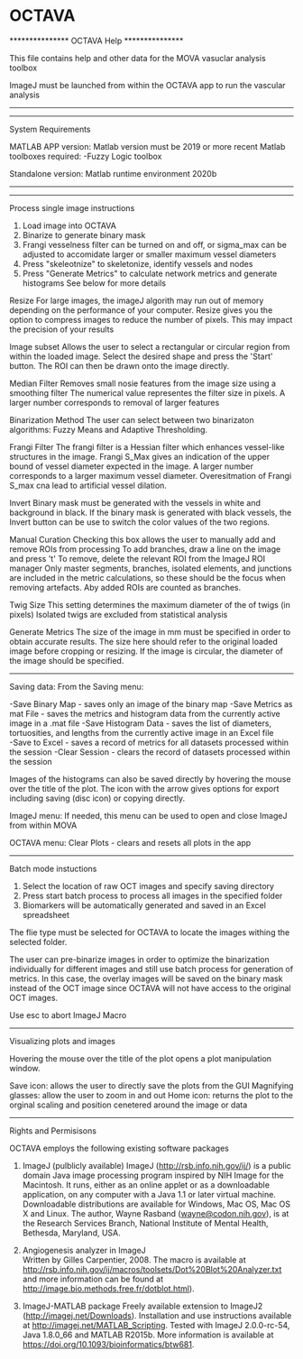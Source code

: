 # OCTAVA


*************** OCTAVA Help ***************

This file contains help and other data for the 
MOVA vasuclar analysis toolbox 

ImageJ must be launched from within the OCTAVA app to run the vascular analysis

*******************************************
*******************************************
System Requirements

MATLAB APP version: 
Matlab version must be 2019 or more recent
Matlab toolboxes required: 
-Fuzzy Logic toolbox 

Standalone version: 
Matlab runtime environment 2020b 

*******************************************
*******************************************

Process single image instructions

1. Load image into OCTAVA
2. Binarize to generate binary mask 
3. Frangi vesselness filter can be turned on and off, or sigma_max can 
	be adjusted to accomidate larger or smaller maximum vessel diameters 
4. Press "skeleotnize" to skeletonize, identify vessels and nodes
5. Press "Generate Metrics" to calculate network metrics and generate histograms 
    See below for more details 
   

Resize
For large images, the imageJ algorith may run out of memory depending on 
the performance of your computer. Resize gives you the option to compress 
images to reduce the number of pixels. This may impact the precision of your
results 

Image subset
Allows the user to select a rectangular or circular region from within the 
loaded image. Select the desired shape and press the 'Start' button. The 
ROI can then be drawn onto the image directly. 

Median Filter
Removes small nosie features from the image size using a smoothing filter
The numerical value representes the filter size in pixels. A larger number 
corresponds to removal of larger features

Binarization Method
The user can select between two binarizaton algorithms: Fuzzy Means and 
Adaptive Thresholding. 

Frangi Filter
The frangi filter is a Hessian filter which enhances vessel-like structures 
in the image. Frangi S_Max gives an indication of the upper bound of vessel 
diameter expected in the image. A larger number corresponds to a larger 
maximum vessel diameter. Overesitmation of Frangi S_max cna lead to 
artificial vessel dilation. 

Invert
Binary mask must be generated with the vessels in white and background in
black. If the binary mask is generated with black vessels, the Invert button
can be use to switch the color values of the two regions. 

Manual Curation
Checking this box allows the user to manually add and remove ROIs from processing
To add branches, draw a line on the image and press 't'
To remove, delete the relevant ROI from the ImageJ ROI manager 
Only master segments, branches, isolated elements, and junctions are included 
in the metric calculations, so these should be the focus when removing artefacts. 
Aby added ROIs are counted as branches. 

Twig Size
This setting determines the maximum diameter of the of twigs (in pixels)
Isolated twigs are excluded from statistical analysis

Generate Metrics
The size of the image in mm must be specified in order to obtain accurate 
results. The size here should refer to the original loaded image before 
cropping or resizing. If the image is circular, the diameter of the image 
should be specified. 



********************************************

Saving data:
From the Saving menu:

-Save Binary Map - saves only an image of the binary map 
-Save Metrics as mat File - saves the metrics and histogram data from the currently active 
    image in a .mat file 
-Save Histogram Data - saves the list of diameters, tortuosities, and lengths 
    from the currently active image in an Excel file  
-Save to Excel - saves a record of metrics  for all datasets processed within the session 
-Clear Session - clears the record of datasets processed within the session 

Images of the histograms can also be saved directly by hovering the mouse 
over the title of the plot. The icon with the arrow gives options for export 
including saving (disc icon) or copying directly. 

ImageJ menu:
If needed, this menu can be used to open and close ImageJ from within MOVA

OCTAVA menu:
Clear Plots - clears and resets all plots in the app

********************************************

Batch mode instuctions 
1. Select the location of raw OCT images and specify saving directory 
2. Press start batch process to process all images in the specified folder 
3. Biomarkers will be automatically generated and saved in an Excel spreadsheet 

The flie type must be selected for OCTAVA to locate the images withing the
selected folder. 

The user can pre-binarize images in order to optimize the binarization 
individually for different images and still use batch process for generation 
of metrics. In this case, the overlay images will be saved on the binary
 mask 
instead of the OCT image since OCTAVA will not have access to the original OCT images. 


Use esc to abort ImageJ Macro



********************************************
Visualizing plots and images 

Hovering the mouse over the title of the plot opens a plot manipulation 
window.

Save icon: allows the user to directly save the plots from the GUI
Magnifying glasses: allow the user to zoom in and out 
Home icon: returns the plot to the orginal scaling and position cenetered
around the image or data 


********************************************
Rights and Permisisons

OCTAVA employs the following existing software packages

1. ImageJ (pulblicly available) 
 ImageJ (http://rsb.info.nih.gov/ij/) is a public domain Java image processing program inspired by NIH Image for the Macintosh. It runs, either as an online applet or as a downloadable application, on any computer with a Java 1.1 or later virtual machine. Downloadable distributions are available for Windows, Mac OS, Mac OS X and Linux. The author, Wayne Rasband (wayne@codon.nih.gov), is at the Research Services Branch, National Institute of Mental Health, Bethesda, Maryland, USA.
 
2. Angiogenesis analyzer in ImageJ  
Written by Gilles Carpentier, 2008. The macro is available at http://rsb.info.nih.gov/ij/macros/toolsets/Dot%20Blot%20Analyzer.txt and more information can be found at http://image.bio.methods.free.fr/dotblot.html). 

3. ImageJ-MATLAB package 
Freely available extension to ImageJ2 (http://imagej.net/Downloads). Installation and use instructions available at http://imagej.net/MATLAB_Scripting. Tested with ImageJ 2.0.0-rc-54, Java 1.8.0_66 and MATLAB R2015b. More information is available at https://doi.org/10.1093/bioinformatics/btw681. 


